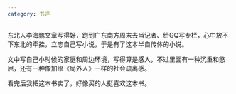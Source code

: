 ```yaml
---
category: 书评
---
```


东北人李海鹏文章写得好，跑到广东南方周末去当记者、给GQ写专栏，心中放不下东北的牵挂，立志自己写小说，于是有了这本半自传体的小说。

文中写自己小时候的家庭和周边环境，写得算是感人，不过里面有一种沉重和憋屈，还有一种像加缪《局外人》一样的社会疏离感。

看完后我把这本书卖了，好像买的人挺喜欢这本书。
